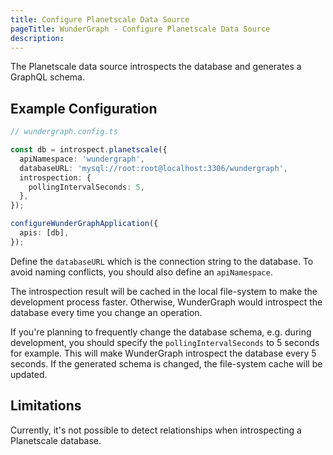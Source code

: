 ```yaml
---
title: Configure Planetscale Data Source
pageTitle: WunderGraph - Configure Planetscale Data Source
description:
---
```


The Planetscale data source introspects the database and generates a GraphQL schema.

## Example Configuration

```typescript
// wundergraph.config.ts

const db = introspect.planetscale({
  apiNamespace: 'wundergraph',
  databaseURL: 'mysql://root:root@localhost:3306/wundergraph',
  introspection: {
    pollingIntervalSeconds: 5,
  },
});

configureWunderGraphApplication({
  apis: [db],
});
```

Define the `databaseURL` which is the connection string to the database.
To avoid naming conflicts, you should also define an `apiNamespace`.

The introspection result will be cached in the local file-system to make the development process faster.
Otherwise, WunderGraph would introspect the database every time you change an operation.

If you're planning to frequently change the database schema,
e.g. during development,
you should specify the `pollingIntervalSeconds` to 5 seconds for example.
This will make WunderGraph introspect the database every 5 seconds.
If the generated schema is changed, the file-system cache will be updated.

## Limitations

Currently, it's not possible to detect relationships when introspecting a Planetscale database.
